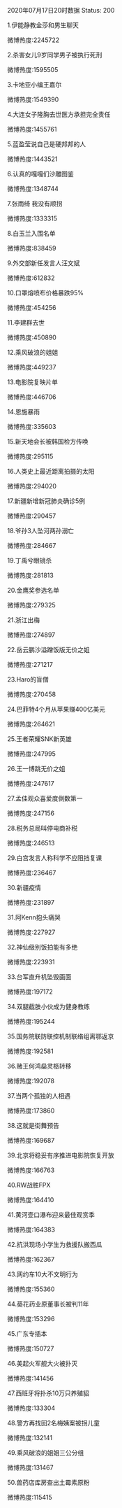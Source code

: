 2020年07月17日20时数据
Status: 200

1.伊能静教金莎和男生聊天

微博热度:2245722

2.杀害女儿9岁同学男子被执行死刑

微博热度:1595505

3.卡地亚小编王嘉尔

微博热度:1549390

4.大连女子隆胸去世医方承担完全责任

微博热度:1455761

5.蓝盈莹说自己是硬邦邦的人

微博热度:1443521

6.认真的嘎嘎们沙雕图鉴

微博热度:1348744

7.张雨绮 我没有顺拐

微博热度:1333315

8.白玉兰入围名单

微博热度:838459

9.外交部新任发言人汪文斌

微博热度:612832

10.口罩熔喷布价格暴跌95%

微博热度:454256

11.李建群去世

微博热度:450890

12.乘风破浪的姐姐

微博热度:449237

13.电影院复映片单

微博热度:446706

14.恩施暴雨

微博热度:335603

15.新天地会长被韩国检方传唤

微博热度:295115

16.人类史上最近距离拍摄的太阳

微博热度:294020

17.新疆新增新冠肺炎确诊5例

微博热度:290457

18.爷孙3人坠河两孙溺亡

微博热度:284667

19.丁禹兮眼镜杀

微博热度:281813

20.金鹰奖参选名单

微博热度:279325

21.浙江出梅

微博热度:274897

22.岳云鹏沙溢蹭饭版无价之姐

微博热度:271217

23.Haro的盲僧

微博热度:270458

24.巴菲特4个月从苹果赚400亿美元

微博热度:264621

25.王者荣耀SNK新英雄

微博热度:247995

26.王一博跳无价之姐

微博热度:247617

27.孟佳观众喜爱度倒数第一

微博热度:247156

28.税务总局叫停电商补税

微博热度:246513

29.白宫发言人称科学不应阻挡复课

微博热度:236467

30.新疆疫情

微博热度:231897

31.阿Kenn抱头痛哭

微博热度:227927

32.神仙级别饭拍能有多绝

微博热度:223931

33.台军直升机坠毁画面

微博热度:197172

34.双腿截肢小伙成为健身教练

微博热度:195244

35.国务院联防联控机制联络组离鄂返京

微博热度:192581

36.赌王何鸿燊灵柩转移

微博热度:192078

37.当两个孤独的人相遇

微博热度:173860

38.这就是街舞预告

微博热度:169687

39.北京将稳妥有序推进电影院恢复开放

微博热度:166763

40.RW战胜FPX

微博热度:164410

41.黄河壶口瀑布迎来最佳观赏季

微博热度:164383

42.抗洪现场小学生为救援队搬西瓜

微博热度:162367

43.网约车10大不文明行为

微博热度:155360

44.葵花药业原董事长被判11年

微博热度:153296

45.广东专插本

微博热度:150727

46.美起火军舰大火被扑灭

微博热度:141456

47.西班牙将扑杀10万只养殖貂

微博热度:133304

48.警方再找回2名梅姨案被拐儿童

微博热度:132141

49.乘风破浪的姐姐三公分组

微博热度:131467

50.兽药店库房查出土霉素原粉

微博热度:115415

